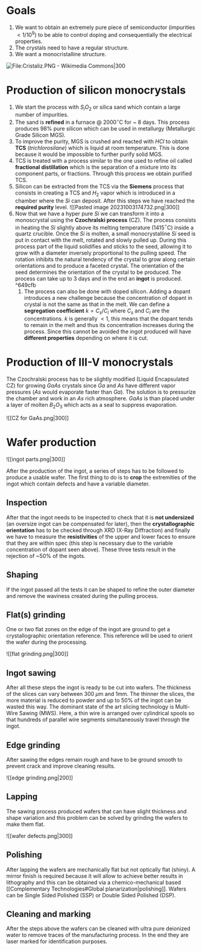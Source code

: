# Goals

1) We want to obtain an extremely pure piece of semiconductor (impurities $< {1}/{10^9}$) to be able to control doping and consequentially the electrical properties.
2) The crystals need to have a regular structure.
3) We want a monocristalline structure. 

![File:Cristaliz.PNG - Wikimedia Commons|300](https://upload.wikimedia.org/wikipedia/commons/c/c0/Cristaliz.PNG)
# Production of silicon monocrystals

1) We start the process with $S_{i}O_{2}$ or silica sand which contain a large number of impurities.
2) The sand is **refined** in a furnace @ 2000$^\circ$C for ~ 8 days. This process produces 98% pure silicon which can be used in metallurgy (Metallurgic Grade Silicon MGS).
3) To improve the purity, MGS is crushed and reacted with $HCl$ to obtain **TCS** (*trichlorosilane*) which is liquid at room temperature. This is done because it would be impossible to further purify solid MGS. 
4) TCS is treated with a process similar to the one used to refine oil called **fractional distillation** which is the separation of a mixture into its component parts, or fractions. Through this process we obtain purified TCS.
5) Silicon can be extracted from the TCS via the **Siemens** process that consists in creating a TCS and $H_2$ vapor which is introduced in a chamber where the $Si$ can deposit. After this steps we have reached the **required purity** level. ![[Pasted image 20231003174732.png|300]]
6) Now that we have a hyper pure $Si$  we can transform it into a monoscrystal using the **Czochralski process** (CZ). The process consists in heating the $Si$ slightly above its melting temperature (1415$^\circ$C) inside a quartz crucible. Once the $Si$ is molten, a small monocrystalline $Si$ seed is put in contact with the melt, rotated and slowly pulled up. During this process part of the liquid solidifies and sticks to the seed, allowing it to grow with a diameter inversely proportional to the pulling speed. The rotation inhibits the natural tendency of the crystal to grow along certain orientations and to produce a faceted crystal. The orientation of the seed determines the orientation of the crystal to be produced. The process can take up to 3 days and in the end an **ingot** is produced. ^649cfb
	1) The process can also be done with doped silicon. Adding a dopant introduces a new challenge because the concentration of dopant in crystal is not the same as that in the melt. We can define a **segregation coefficient** $k = C_s/C_l$ where $C_s$ and $C_l$ are the concentrations. $k$ is generally $< 1$, this means that the dopant tends to remain in the melt and thus its concentration increases during the process. Since this cannot be avoided the ingot produced will have **different properties** depending on where it is cut.

# Production of III-V monocrystals

The Czochralski process has to be slightly modified (Liquid Encapsulated CZ) for growing $GaAs$ crystals since $Ga$ and $As$ have different vapor pressures ($As$ would evaporate faster than $Ga$). The solution is to pressurize the chamber and work in an $As$ rich atmosphere. $GaAs$ is than placed under a layer of molten $B_2O_3$ which acts as a seal to suppress evaporation.

![[CZ for GaAs.png|300]]

# Wafer production

![[ingot parts.png|300]]

After the production of the ingot, a series of steps has to be followed to produce a usable wafer. The first thing to do is to **crop** the extremities of the ingot which contain defects and have a variable diameter.

## Inspection

After that the ingot needs to be inspected to check that it is **not undersized** (an oversize ingot can be compensated for later), then the **crystallographic orientation** has to be checked through XRD (X-Ray Diffraction) and finally we have to measure the **resistivities** of the upper and lower faces to ensure that they are within spec (this step is necessary due to the variable concentration of dopant seen above).
These three tests result in the rejection of ~50% of the ingots.

## Shaping

If the ingot passed all the tests it can be shaped to refine the outer diameter and remove the waviness created during the pulling process.

## Flat(s) grinding

One or two flat zones on the edge of the ingot are ground to get a crystallographic orientation reference. This reference will be used to orient the wafer during the processing.

![[flat grinding.png|300]]

## Ingot sawing

After all these steps the ingot is ready to be cut into wafers. The thickness of the slices can vary between 300 $\mu$m and 1mm. The thinner the slices, the more material is reduced to powder and up to 50% of the ingot can be wasted this way. The dominant state of the art slicing technology is Multi-Wire Sawing (MWS). Here, a thin wire is arranged over cylindrical spools so that hundreds of parallel wire segments simultaneously travel through the ingot.

## Edge grinding

After sawing the edges remain rough and have to be ground smooth to prevent crack and improve cleaning results.

![[edge grinding.png|200]]

## Lapping 

The sawing process produced wafers that can have slight thickness and shape variation and this problem can be solved by grinding the wafers to make them flat.

![[wafer defects.png|300]]

## Polishing

After lapping the wafers are mechanically flat but not optically flat (shiny). A mirror finish is required because it will allow to achieve better results in lithography and this can be obtained via a chemico-mechanical based [[Complementary Technologies#Global planarization|polishing]]. Wafers can be Single Sided Polished (SSP) or Double Sided Polished (DSP).

## Cleaning and marking

After the steps above the wafers can be cleaned with ultra pure deionized water to remove traces of the manufacturing process. In the end they are laser marked for identification purposes.
